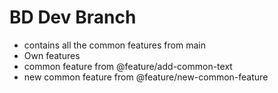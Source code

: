 # BD Dev Branch

- contains all the common features from main
- Own features
- common feature from @feature/add-common-text
- new common feature from @feature/new-common-feature
